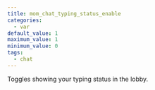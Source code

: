 ```yaml
---
title: mom_chat_typing_status_enable
categories:
  - var
default_value: 1
maximum_value: 1
minimum_value: 0
tags:
  - chat
---
```


Toggles showing your typing status in the lobby.
